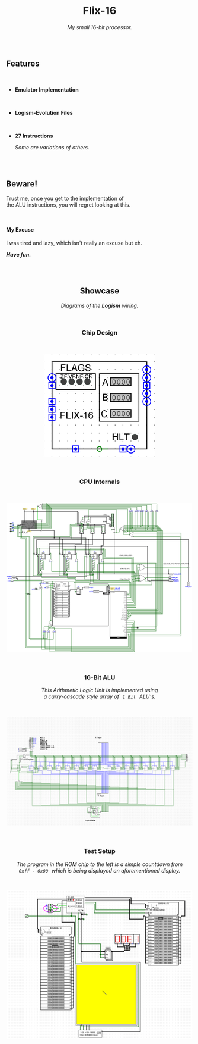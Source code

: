 
<br>

<div align = center>

# Flix-16

*My small 16-bit processor.*

</div>

<br>
<br>

## Features

<br>

-   **Emulator Implementation**

    <br>

-   **Logism-Evolution Files**

    <br>

-   **27 Instructions**

    *Some are variations of others.*
    
<br>
<br>

## Beware!

Trust me, once you get to the implementation of <br>
the ALU instructions, you will regret looking at this.

<br>

#### My Excuse

I was tired and lazy, which isn't really an excuse but eh.

***Have fun.***

<br>
<br>

<div align = center>

## Showcase

*Diagrams of the **Logism** wiring.*

<br>

### Chip Design

<br>

<img
    src = 'Assets/Chip.png'
    width = 300
/>

<br>

### CPU Internals

<br>

<img
    src = 'Assets/Wiring.png'
    width = 500
/>

<br>

### 16-Bit ALU

*This Arithmetic Logic Unit is implemented using* <br>
*a carry-cascade style array of  `1 Bit`  ALU's.*

<br>

<img
    src = 'Assets/ALU.png'
    width = 500
/>

<br>

### Test Setup

*The program in the ROM chip to the left is a simple countdown from <br>
`0xff - 0x00`  which is being displayed on aforementioned display.*

<br>

<img
    src = 'Assets/Build.png'
    width = 500
/>

</div>

<br>


<!----------------------------------------------------------------------------->


